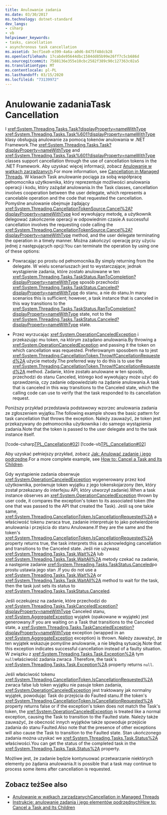 ```yaml
---
title: Anulowanie zadania
ms.date: 03/30/2017
ms.technology: dotnet-standard
dev_langs:
- csharp
- vb
helpviewer_keywords:
- tasks, cancellation
- asynchronous task cancellation
ms.assetid: 3ecf1ea9-e399-4a6a-a0d6-8475f48dcb28
ms.openlocfilehash: 17cabde95644dbc1584dd85b99e26ff7c5cb686d
ms.sourcegitcommit: 7588136e355e10cbc2582f389c90c127363c02a5
ms.translationtype: MT
ms.contentlocale: pl-PL
ms.lasthandoff: 03/15/2020
ms.locfileid: "73139972"
---
```

# <a name="task-cancellation"></a><span data-ttu-id="da316-102">Anulowanie zadania</span><span class="sxs-lookup"><span data-stu-id="da316-102">Task Cancellation</span></span>
<span data-ttu-id="da316-103">I <xref:System.Threading.Tasks.Task?displayProperty=nameWithType> <xref:System.Threading.Tasks.Task%601?displayProperty=nameWithType> klasy obsługują anulowanie za pomocą tokenów anulowania w .NET Framework.</span><span class="sxs-lookup"><span data-stu-id="da316-103">The <xref:System.Threading.Tasks.Task?displayProperty=nameWithType> and <xref:System.Threading.Tasks.Task%601?displayProperty=nameWithType> classes support cancellation through the use of cancellation tokens in the .NET Framework.</span></span> <span data-ttu-id="da316-104">Aby uzyskać więcej informacji, zobacz [Anulowanie w wątkach zarządzanych](../../../docs/standard/threading/cancellation-in-managed-threads.md).</span><span class="sxs-lookup"><span data-stu-id="da316-104">For more information, see [Cancellation in Managed Threads](../../../docs/standard/threading/cancellation-in-managed-threads.md).</span></span> <span data-ttu-id="da316-105">W klasach Task anulowanie pociąga za sobą współpracę pełnomocnika użytkownika, który reprezentuje możliwości anulowania operacji i kodu, który zażądał anulowania.</span><span class="sxs-lookup"><span data-stu-id="da316-105">In the Task classes, cancellation involves cooperation between the user delegate, which represents a cancelable operation and the code that requested the cancellation.</span></span>  <span data-ttu-id="da316-106">Pomyślne anulowanie obejmuje żądający <xref:System.Threading.CancellationTokenSource.Cancel%2A?displayProperty=nameWithType> kod wywołujący metodę, a użytkownik delegować zakończenie operacji w odpowiednim czasie.</span><span class="sxs-lookup"><span data-stu-id="da316-106">A successful cancellation involves the requesting code calling the <xref:System.Threading.CancellationTokenSource.Cancel%2A?displayProperty=nameWithType> method, and the user delegate terminating the operation in a timely manner.</span></span> <span data-ttu-id="da316-107">Można zakończyć operację przy użyciu jednej z następujących opcji:</span><span class="sxs-lookup"><span data-stu-id="da316-107">You can terminate the operation by using one of these options:</span></span>  
  
- <span data-ttu-id="da316-108">Powracając po prostu od pełnomocnika.</span><span class="sxs-lookup"><span data-stu-id="da316-108">By simply returning from the delegate.</span></span> <span data-ttu-id="da316-109">W wielu scenariuszach jest to wystarczające; jednak wystąpienie zadania, które zostało anulowane w ten <xref:System.Threading.Tasks.TaskStatus.RanToCompletion?displayProperty=nameWithType> sposób przechodzi <xref:System.Threading.Tasks.TaskStatus.Canceled?displayProperty=nameWithType> do stanu, a nie do stanu.</span><span class="sxs-lookup"><span data-stu-id="da316-109">In many scenarios this is sufficient; however, a task instance that is canceled in this way transitions to the <xref:System.Threading.Tasks.TaskStatus.RanToCompletion?displayProperty=nameWithType> state, not to the <xref:System.Threading.Tasks.TaskStatus.Canceled?displayProperty=nameWithType> state.</span></span>  
  
- <span data-ttu-id="da316-110">Przez wyrzucając <xref:System.OperationCanceledException> i przekazując mu token, na którym zażądano anulowania.</span><span class="sxs-lookup"><span data-stu-id="da316-110">By throwing a <xref:System.OperationCanceledException> and passing it the token on which cancellation was requested.</span></span> <span data-ttu-id="da316-111">Preferowanym sposobem na to jest <xref:System.Threading.CancellationToken.ThrowIfCancellationRequested%2A> użycie metody.</span><span class="sxs-lookup"><span data-stu-id="da316-111">The preferred way to do this is to use the <xref:System.Threading.CancellationToken.ThrowIfCancellationRequested%2A> method.</span></span> <span data-ttu-id="da316-112">Zadanie, które zostało anulowane w ten sposób, przechodzi do stanu Canceled, którego kod wywołujący może użyć do sprawdzenia, czy zadanie odpowiedziało na żądanie anulowania.</span><span class="sxs-lookup"><span data-stu-id="da316-112">A task that is canceled in this way transitions to the Canceled state, which the calling code can use to verify that the task responded to its cancellation request.</span></span>  
  
 <span data-ttu-id="da316-113">Poniższy przykład przedstawia podstawowy wzorzec anulowania zadania ze zgłoszeniem wyjątku.</span><span class="sxs-lookup"><span data-stu-id="da316-113">The following example shows the basic pattern for task cancellation that throws the exception.</span></span> <span data-ttu-id="da316-114">Należy zauważyć, że token jest przekazywany do pełnomocnika użytkownika i do samego wystąpienia zadania.</span><span class="sxs-lookup"><span data-stu-id="da316-114">Note that the token is passed to the user delegate and to the task instance itself.</span></span>  
  
 [!code-csharp[TPL_Cancellation#02](../../../samples/snippets/csharp/VS_Snippets_Misc/tpl_cancellation/cs/snippet02.cs#02)]
 [!code-vb[TPL_Cancellation#02](../../../samples/snippets/visualbasic/VS_Snippets_Misc/tpl_cancellation/vb/module1.vb#02)]  
  
 <span data-ttu-id="da316-115">Aby uzyskać pełniejszy przykład, zobacz [Jak: Anulować zadanie i jego podrzędne](../../../docs/standard/parallel-programming/how-to-cancel-a-task-and-its-children.md).</span><span class="sxs-lookup"><span data-stu-id="da316-115">For a more complete example, see [How to: Cancel a Task and Its Children](../../../docs/standard/parallel-programming/how-to-cancel-a-task-and-its-children.md).</span></span>  
  
 <span data-ttu-id="da316-116">Gdy wystąpienie zadania obserwuje <xref:System.OperationCanceledException> wygenerowany przez kod użytkownika, porównuje token wyjątku z jego tokenskojarzony (ten, który został przekazany do interfejsu API, który utworzył zadanie).</span><span class="sxs-lookup"><span data-stu-id="da316-116">When a task instance observes an <xref:System.OperationCanceledException> thrown by user code, it compares the exception's token to its associated token (the one that was passed to the API that created the Task).</span></span> <span data-ttu-id="da316-117">Jeśli są one takie same, <xref:System.Threading.CancellationToken.IsCancellationRequested%2A> a właściwość tokenu zwraca true, zadanie interpretuje to jako potwierdzenie anulowania i przejścia do stanu Anulowane.</span><span class="sxs-lookup"><span data-stu-id="da316-117">If they are the same and the token's <xref:System.Threading.CancellationToken.IsCancellationRequested%2A> property returns true, the task interprets this as acknowledging cancellation and transitions to the Canceled state.</span></span> <span data-ttu-id="da316-118">Jeśli nie używasz <xref:System.Threading.Tasks.Task.Wait%2A> lub <xref:System.Threading.Tasks.Task.WaitAll%2A> metody czekać na zadanie, a następnie zadanie <xref:System.Threading.Tasks.TaskStatus.Canceled>po prostu ustawia jego stan .</span><span class="sxs-lookup"><span data-stu-id="da316-118">If you do not use a <xref:System.Threading.Tasks.Task.Wait%2A> or <xref:System.Threading.Tasks.Task.WaitAll%2A> method to wait for the task, then the task just sets its status to <xref:System.Threading.Tasks.TaskStatus.Canceled>.</span></span>  
  
 <span data-ttu-id="da316-119">Jeśli oczekujesz na zadanie, które przechodzi do <xref:System.Threading.Tasks.TaskCanceledException?displayProperty=nameWithType> Canceled stanu, <xref:System.AggregateException> wyjątek (opakowane w wyjątek) jest generowany.</span><span class="sxs-lookup"><span data-stu-id="da316-119">If you are waiting on a Task that transitions to the Canceled state, a <xref:System.Threading.Tasks.TaskCanceledException?displayProperty=nameWithType> exception (wrapped in an <xref:System.AggregateException> exception) is thrown.</span></span> <span data-ttu-id="da316-120">Należy zauważyć, że ten wyjątek wskazuje pomyślne anulowanie, a nie błędną sytuację.</span><span class="sxs-lookup"><span data-stu-id="da316-120">Note that this exception indicates successful cancellation instead of a faulty situation.</span></span> <span data-ttu-id="da316-121">W związku z <xref:System.Threading.Tasks.Task.Exception%2A> tym `null`właściwość zadania zwraca .</span><span class="sxs-lookup"><span data-stu-id="da316-121">Therefore, the task's <xref:System.Threading.Tasks.Task.Exception%2A> property returns `null`.</span></span>  
  
 <span data-ttu-id="da316-122">Jeśli właściwość tokenu <xref:System.Threading.CancellationToken.IsCancellationRequested%2A> zwraca false lub token wyjątku nie pasuje token zadania, <xref:System.OperationCanceledException> jest traktowany jak normalny wyjątek, powodując Task do przejścia do Faulted stanu.</span><span class="sxs-lookup"><span data-stu-id="da316-122">If the token's <xref:System.Threading.CancellationToken.IsCancellationRequested%2A> property returns false or if the exception's token does not match the Task's token, the <xref:System.OperationCanceledException> is treated like a normal exception, causing the Task to transition to the Faulted state.</span></span> <span data-ttu-id="da316-123">Należy także zauważyć, że obecność innych wyjątków także spowoduje przejście zadania do stanu Faulted.</span><span class="sxs-lookup"><span data-stu-id="da316-123">Also note that the presence of other exceptions will also cause the Task to transition to the Faulted state.</span></span> <span data-ttu-id="da316-124">Stan ukończonego zadania można uzyskać we <xref:System.Threading.Tasks.Task.Status%2A> właściwości.</span><span class="sxs-lookup"><span data-stu-id="da316-124">You can get the status of the completed task in the <xref:System.Threading.Tasks.Task.Status%2A> property.</span></span>  
  
 <span data-ttu-id="da316-125">Możliwe jest, że zadanie będzie kontynuować przetwarzanie niektórych elementy po żądania anulowania.</span><span class="sxs-lookup"><span data-stu-id="da316-125">It is possible that a task may continue to process some items after cancellation is requested.</span></span>  
  
## <a name="see-also"></a><span data-ttu-id="da316-126">Zobacz też</span><span class="sxs-lookup"><span data-stu-id="da316-126">See also</span></span>

- [<span data-ttu-id="da316-127">Anulowanie w wątkach zarządzanych</span><span class="sxs-lookup"><span data-stu-id="da316-127">Cancellation in Managed Threads</span></span>](../../../docs/standard/threading/cancellation-in-managed-threads.md)
- [<span data-ttu-id="da316-128">Instrukcje: anulowanie zadania i jego elementów podrzędnych</span><span class="sxs-lookup"><span data-stu-id="da316-128">How to: Cancel a Task and Its Children</span></span>](../../../docs/standard/parallel-programming/how-to-cancel-a-task-and-its-children.md)
